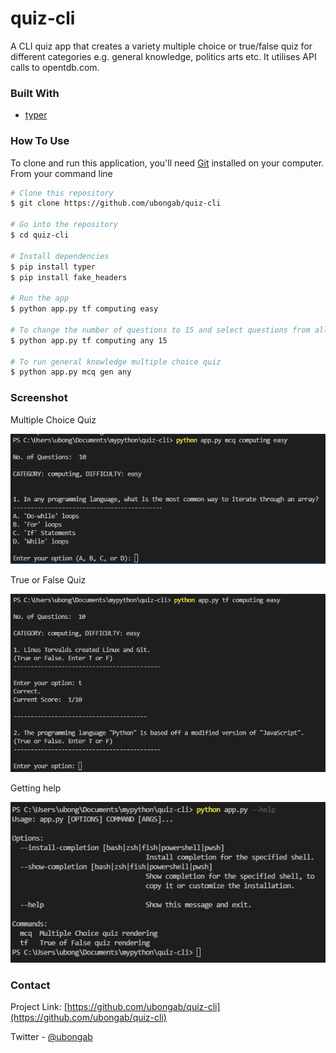 # quiz-cli
A CLI quiz app that creates a variety multiple choice or true/false quiz for different categories e.g. general knowledge, politics arts etc. It utilises API calls to opentdb.com. 

### Built With

* [typer](https://pypi.org/project/typer/)

### How To Use

To clone and run this application, you'll need [Git](https://git-scm.com) installed on your computer. From your command line

```bash
# Clone this repository
$ git clone https://github.com/ubongab/quiz-cli

# Go into the repository
$ cd quiz-cli

# Install dependencies
$ pip install typer
$ pip install fake_headers

# Run the app
$ python app.py tf computing easy

# To change the number of questions to 15 and select questions from all difficulty levels
$ python app.py tf computing any 15

# To run general knowledge multiple choice quiz 
$ python app.py mcq gen any 
```

### Screenshot
Multiple Choice Quiz

![Help](/imgs/mcq-computing-easy.png "multiple choice quiz")

True or False Quiz

![Help](/imgs/tr-computing-easy.png "multiple choice quiz")


Getting help

![Help](/imgs/help0.png "Help")


<!-- CONTACT -->
### Contact

Project Link: [https://github.com/ubongab/quiz-cli](https://github.com/ubongab/quiz-cli)

Twitter - [@ubongab](https://twitter.com/ubongab)
